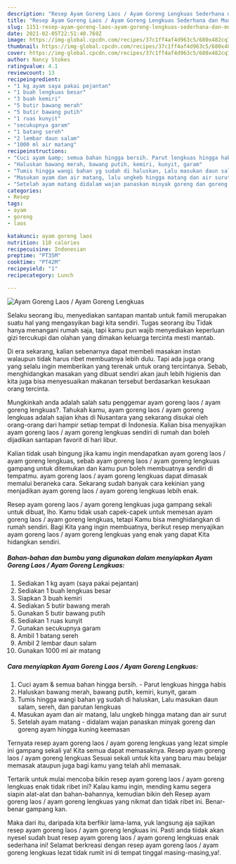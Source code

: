 ```yaml
---
description: "Resep Ayam Goreng Laos / Ayam Goreng Lengkuas Sederhana dan Mudah Dibuat"
title: "Resep Ayam Goreng Laos / Ayam Goreng Lengkuas Sederhana dan Mudah Dibuat"
slug: 1151-resep-ayam-goreng-laos-ayam-goreng-lengkuas-sederhana-dan-mudah-dibuat
date: 2021-02-05T22:51:40.769Z
image: https://img-global.cpcdn.com/recipes/37c1ff4af4d963c5/680x482cq70/ayam-goreng-laos-ayam-goreng-lengkuas-foto-resep-utama.jpg
thumbnail: https://img-global.cpcdn.com/recipes/37c1ff4af4d963c5/680x482cq70/ayam-goreng-laos-ayam-goreng-lengkuas-foto-resep-utama.jpg
cover: https://img-global.cpcdn.com/recipes/37c1ff4af4d963c5/680x482cq70/ayam-goreng-laos-ayam-goreng-lengkuas-foto-resep-utama.jpg
author: Nancy Stokes
ratingvalue: 4.1
reviewcount: 13
recipeingredient:
- "1 kg ayam saya pakai pejantan"
- "1 buah lengkuas besar"
- "3 buah kemiri"
- "5 butir bawang merah"
- "5 butir bawang putih"
- "1 ruas kunyit"
- "secukupnya garam"
- "1 batang sereh"
- "2 lembar daun salam"
- "1000 ml air matang"
recipeinstructions:
- "Cuci ayam &amp; semua bahan hingga bersih. Parut lengkuas hingga habis"
- "Haluskan bawang merah, bawang putih, kemiri, kunyit, garam"
- "Tumis hingga wangi bahan yg sudah di haluskan, Lalu masukan daun salam, sereh, dan parutan lengkuas"
- "Masukan ayam dan air matang, lalu ungkeb hingga matang dan air surut"
- "Setelah ayam matang didalam wajan panaskan minyak goreng dan goreng ayam hingga kuning keemasan"
categories:
- Resep
tags:
- ayam
- goreng
- laos

katakunci: ayam goreng laos 
nutrition: 118 calories
recipecuisine: Indonesian
preptime: "PT35M"
cooktime: "PT42M"
recipeyield: "1"
recipecategory: Lunch

---
```



![Ayam Goreng Laos / Ayam Goreng Lengkuas](https://img-global.cpcdn.com/recipes/37c1ff4af4d963c5/680x482cq70/ayam-goreng-laos-ayam-goreng-lengkuas-foto-resep-utama.jpg)

Selaku seorang ibu, menyediakan santapan mantab untuk famili merupakan suatu hal yang mengasyikan bagi kita sendiri. Tugas seorang ibu Tidak hanya menangani rumah saja, tapi kamu pun wajib menyediakan keperluan gizi tercukupi dan olahan yang dimakan keluarga tercinta mesti mantab.

Di era  sekarang, kalian sebenarnya dapat membeli masakan instan walaupun tidak harus ribet membuatnya lebih dulu. Tapi ada juga orang yang selalu ingin memberikan yang terenak untuk orang tercintanya. Sebab, menghidangkan masakan yang dibuat sendiri akan jauh lebih higienis dan kita juga bisa menyesuaikan makanan tersebut berdasarkan kesukaan orang tercinta. 



Mungkinkah anda adalah salah satu penggemar ayam goreng laos / ayam goreng lengkuas?. Tahukah kamu, ayam goreng laos / ayam goreng lengkuas adalah sajian khas di Nusantara yang sekarang disukai oleh orang-orang dari hampir setiap tempat di Indonesia. Kalian bisa menyajikan ayam goreng laos / ayam goreng lengkuas sendiri di rumah dan boleh dijadikan santapan favorit di hari libur.

Kalian tidak usah bingung jika kamu ingin mendapatkan ayam goreng laos / ayam goreng lengkuas, sebab ayam goreng laos / ayam goreng lengkuas gampang untuk ditemukan dan kamu pun boleh membuatnya sendiri di tempatmu. ayam goreng laos / ayam goreng lengkuas dapat dimasak memalui beraneka cara. Sekarang sudah banyak cara kekinian yang menjadikan ayam goreng laos / ayam goreng lengkuas lebih enak.

Resep ayam goreng laos / ayam goreng lengkuas juga gampang sekali untuk dibuat, lho. Kamu tidak usah capek-capek untuk memesan ayam goreng laos / ayam goreng lengkuas, tetapi Kamu bisa menghidangkan di rumah sendiri. Bagi Kita yang ingin membuatnya, berikut resep menyajikan ayam goreng laos / ayam goreng lengkuas yang enak yang dapat Kita hidangkan sendiri.

<!--inarticleads1-->

##### Bahan-bahan dan bumbu yang digunakan dalam menyiapkan Ayam Goreng Laos / Ayam Goreng Lengkuas:

1. Sediakan 1 kg ayam (saya pakai pejantan)
1. Sediakan 1 buah lengkuas besar
1. Siapkan 3 buah kemiri
1. Sediakan 5 butir bawang merah
1. Gunakan 5 butir bawang putih
1. Sediakan 1 ruas kunyit
1. Gunakan secukupnya garam
1. Ambil 1 batang sereh
1. Ambil 2 lembar daun salam
1. Gunakan 1000 ml air matang




<!--inarticleads2-->

##### Cara menyiapkan Ayam Goreng Laos / Ayam Goreng Lengkuas:

1. Cuci ayam &amp; semua bahan hingga bersih. - Parut lengkuas hingga habis
1. Haluskan bawang merah, bawang putih, kemiri, kunyit, garam
1. Tumis hingga wangi bahan yg sudah di haluskan, Lalu masukan daun salam, sereh, dan parutan lengkuas
1. Masukan ayam dan air matang, lalu ungkeb hingga matang dan air surut
1. Setelah ayam matang - didalam wajan panaskan minyak goreng dan goreng ayam hingga kuning keemasan




Ternyata resep ayam goreng laos / ayam goreng lengkuas yang lezat simple ini gampang sekali ya! Kita semua dapat memasaknya. Resep ayam goreng laos / ayam goreng lengkuas Sesuai sekali untuk kita yang baru mau belajar memasak ataupun juga bagi kamu yang telah ahli memasak.

Tertarik untuk mulai mencoba bikin resep ayam goreng laos / ayam goreng lengkuas enak tidak ribet ini? Kalau kamu ingin, mending kamu segera siapin alat-alat dan bahan-bahannya, kemudian bikin deh Resep ayam goreng laos / ayam goreng lengkuas yang nikmat dan tidak ribet ini. Benar-benar gampang kan. 

Maka dari itu, daripada kita berfikir lama-lama, yuk langsung aja sajikan resep ayam goreng laos / ayam goreng lengkuas ini. Pasti anda tiidak akan nyesel sudah buat resep ayam goreng laos / ayam goreng lengkuas enak sederhana ini! Selamat berkreasi dengan resep ayam goreng laos / ayam goreng lengkuas lezat tidak rumit ini di tempat tinggal masing-masing,ya!.

